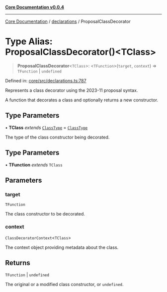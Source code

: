 [**Core Documentation v0.0.4**](../../README.md)

***

[Core Documentation](../../modules.md) / [declarations](../README.md) / ProposalClassDecorator

# Type Alias: ProposalClassDecorator()\<TClass\>

> **ProposalClassDecorator**\<`TClass`\>: \<`TFunction`\>(`target`, `context`) => `TFunction` \| `undefined`

Defined in: [core/src/declarations.ts:787](https://github.com/stonemjs/core/blob/e4675fc5d1a8e120fdb4d54e226a2496fdda3681/src/declarations.ts#L787)

Represents a class decorator using the 2023-11 proposal syntax.

A function that decorates a class and optionally returns a new constructor.

## Type Parameters

• **TClass** *extends* [`ClassType`](ClassType.md) = [`ClassType`](ClassType.md)

The type of the class constructor being decorated.

## Type Parameters

• **TFunction** *extends* `TClass`

## Parameters

### target

`TFunction`

The class constructor to be decorated.

### context

`ClassDecoratorContext`\<`TClass`\>

The context object providing metadata about the class.

## Returns

`TFunction` \| `undefined`

The original or a modified class constructor, or `undefined`.

